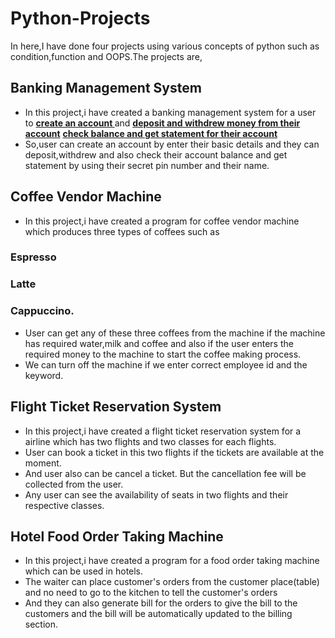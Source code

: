 # Python-Projects

In here,I have done four projects using various concepts of python such as condition,function and OOPS.The projects are,

## Banking Management System
  * In this project,i have created a banking management system for a user to 
   <b><u>create an account </u></b> and 
   <b><u>deposit and withdrew money from their account</u></b>
   <b><u>check balance and get statement for their account</u></b>
  * So,user can create an account by enter their basic details and they can deposit,withdrew 
  and also check their account balance and get statement by using their secret pin number and their name.
  
## Coffee Vendor Machine 
  * In this project,i have created a program for coffee vendor machine which produces three types of coffees such as
  ### Espresso
  ### Latte
  ### Cappuccino.
  * User can get any of these three coffees from the machine if the machine has required water,milk and coffee 
  and also if the user enters the required money to the machine to start the coffee making process.
  * We can turn off the machine if we enter correct employee id and the keyword.
  
## Flight Ticket Reservation System
  * In this project,i have created a flight ticket reservation system for a airline which has two flights and two classes for each flights.
  * User can book a ticket in this two flights if the tickets are available at the moment.
  * And user also can be cancel a ticket. But the cancellation fee will be collected from the user.
  * Any user can see the availability of seats in two flights and their respective classes.

## Hotel Food Order Taking Machine
  * In this project,i have created a program for a food order taking machine which can be used in hotels.
  * The waiter can place customer's orders from the customer place(table) and no need to go to the kitchen to tell the customer's orders
  * And they can also generate bill for the orders to give the bill to the customers and the bill will be automatically updated to the billing section.
